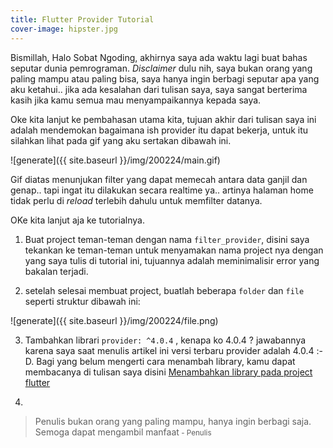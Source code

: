 ```yaml
---
title: Flutter Provider Tutorial
cover-image: hipster.jpg
---
```

Bismillah, 
Halo Sobat Ngoding, akhirnya saya ada waktu lagi buat bahas seputar dunia pemrograman. *Disclaimer* dulu nih, saya bukan orang yang paling mampu atau paling bisa, saya hanya ingin berbagi seputar apa yang aku ketahui.. jika ada kesalahan dari tulisan saya, saya sangat berterima kasih jika kamu semua mau menyampaikannya kepada saya. 

<!--more-->

Oke kita lanjut ke pembahasan utama kita, tujuan akhir dari tulisan saya ini adalah mendemokan bagaimana ish provider itu dapat bekerja, untuk itu silahkan lihat pada gif yang aku sertakan dibawah ini.

![generate]({{ site.baseurl }}/img/200224/main.gif) 

Gif diatas menunjukan filter yang dapat memecah antara data ganjil dan genap.. tapi ingat itu dilakukan secara realtime ya.. artinya halaman home tidak perlu di *reload* terlebih dahulu untuk memfilter datanya.

OKe kita lanjut aja ke tutorialnya.

1. Buat project teman-teman dengan nama `filter_provider`, disini saya tekankan ke teman-teman untuk menyamakan nama project nya dengan yang saya tulis di tutorial ini, tujuannya adalah meminimalisir error yang bakalan terjadi.

2. setelah selesai membuat project, buatlah beberapa `folder` dan `file` seperti struktur dibawah ini:

![generate]({{ site.baseurl }}/img/200224/file.png) 

3. Tambahkan librari `provider: ^4.0.4` , kenapa ko 4.0.4 ? jawabannya karena saya saat menulis artikel ini  versi terbaru provider adalah 4.0.4 :-D. Bagi yang belum mengerti cara menambah library, kamu dapat membacanya di tulisan saya disini [Menambahkan library pada project flutter](https://thengoding.com/2020/02/23/menambahkan-library-pada-project-flutter/)

4. 


>Penulis bukan orang yang paling mampu, hanya ingin berbagi saja. Semoga dapat mengambil manfaat<small> - Penulis</small>